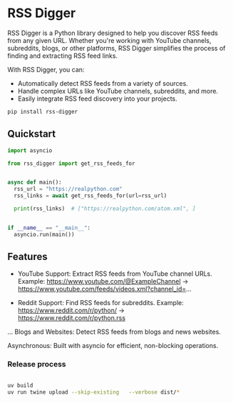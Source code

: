 # RSS Digger

RSS Digger is a Python library designed to help you discover RSS feeds from any given URL.
Whether you're working with YouTube channels, subreddits, blogs, or other platforms, RSS Digger simplifies the process
of finding and extracting RSS feed links.

With RSS Digger, you can:

- Automatically detect RSS feeds from a variety of sources.
- Handle complex URLs like YouTube channels, subreddits, and more.
- Easily integrate RSS feed discovery into your projects.

```bash
pip install rss-digger
```

## Quickstart

```python
import asyncio

from rss_digger import get_rss_feeds_for


async def main():
  rss_url = "https://realpython.com"
  rss_links = await get_rss_feeds_for(url=rss_url)

  print(rss_links)  # ["https://realpython.com/atom.xml", ]


if __name__ == "__main__":
  asyncio.run(main())
```

## Features

- YouTube Support: Extract RSS feeds from YouTube channel URLs.
  Example: https://www.youtube.com/@ExampleChannel → https://www.youtube.com/feeds/videos.xml?channel_id=...


- Reddit Support: Find RSS feeds for subreddits.
  Example: https://www.reddit.com/r/python/ → https://www.reddit.com/r/python.rss

...
Blogs and Websites: Detect RSS feeds from blogs and news websites.

Asynchronous: Built with asyncio for efficient, non-blocking operations.


### Release process 


```bash 

uv build
uv run twine upload --skip-existing   --verbose dist/*

```
